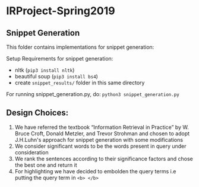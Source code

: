 # IRProject-Spring2019
## Snippet Generation
This folder contains implementations for snippet generation:

Setup Requirements for snippet generation:
 - nltk (`pip3 install nltk`) 
 - beautiful soup (`pip3 install bs4`)
 - create `snippet_results/` folder in this same directory 
 
For running snippet_generation.py, do:
    `python3 snippet_generation.py`
    
## Design Choices:

1. We have referred the textbook “Information Retrieval in Practice” by W. Bruce Croft, Donald Metzler, and Trevor Strohman 
    and chosen to adopt J.H.Luhn's approach for snippet generation with some modifications
2. We consider significant words to be the words present in query under consideration
3. We rank the sentences according to their significance factors and chose the best one and return it
4. For highlighting we have decided to embolden the query terms i.e putting the query term in `<b> </b>`
